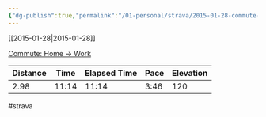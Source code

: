 ```yaml
---
{"dg-publish":true,"permalink":"/01-personal/strava/2015-01-28-commute-home-work/"}
---
```



[[2015-01-28\|2015-01-28]]

[Commute: Home -> Work](https://www.strava.com/activities/255526524)

| Distance | Time  | Elapsed Time | Pace | Elevation |
| -------- | ----- | ------------ | ---- | --------- |
| 2.98     | 11:14 | 11:14        | 3:46 | 120       |




#strava
